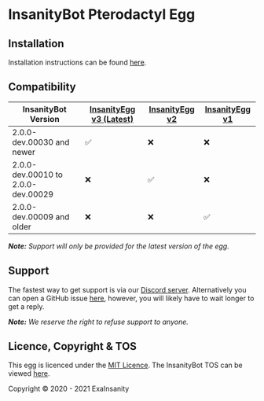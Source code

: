 # InsanityBot Pterodactyl Egg

## Installation

Installation instructions can be found [here](https://docs.insanity.network/en/eggs/Installation).

## Compatibility

InsanityBot Version | [InsanityEgg v3 (Latest)](https://github.com/InsanityNetwork/InsanityEggs/blob/main/egg-insanity-bot.json) | [InsanityEgg v2](https://github.com/InsanityBot/pterodactyl-eggs/blob/main/legacy/egg-insanity-bot-v2.json) | [InsanityEgg v1](https://github.com/InsanityNetwork/InsanityEggs/blob/main/legacy/egg-insanity-bot-v1.json)
------------ | ------------- | ------------- | -------------
2.0.0-dev.00030 and newer | :white_check_mark: | :x: | :x:
2.0.0-dev.00010 to 2.0.0-dev.00029 | :x: | :white_check_mark: | :x:
2.0.0-dev.00009 and older | :x: | :x: | :white_check_mark:

***Note:** Support will only be provided for the latest version of the egg.*

## Support

The fastest way to get support is via our [Discord server](https://discord.gg/8TKJaGs). Alternatively you can open a GitHub issue [here](https://github.com/InsanityNetwork/InsanityEggs/issues/new), however, you will likely have to wait longer to get a reply.

***Note:** We reserve the right to refuse support to anyone.*

## Licence, Copyright & TOS

This egg is licenced under the [MIT Licence](https://github.com/InsanityNetwork/eggs/blob/main/LICENSE).
The InsanityBot TOS can be viewed [here](https://bot.insanity.network/tos/).

Copyright &copy; 2020 - 2021 ExaInsanity
